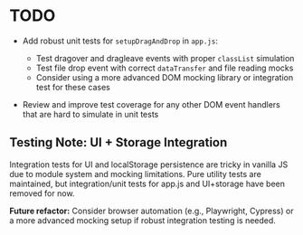 # TODO

- Add robust unit tests for `setupDragAndDrop` in `app.js`:
  - Test dragover and dragleave events with proper `classList` simulation
  - Test file drop event with correct `dataTransfer` and file reading mocks
  - Consider using a more advanced DOM mocking library or integration test for these cases

- Review and improve test coverage for any other DOM event handlers that are hard to simulate in unit tests 

## Testing Note: UI + Storage Integration

Integration tests for UI and localStorage persistence are tricky in vanilla JS due to module system and mocking limitations. Pure utility tests are maintained, but integration/unit tests for app.js and UI+storage have been removed for now. 

**Future refactor:** Consider browser automation (e.g., Playwright, Cypress) or a more advanced mocking setup if robust integration testing is needed. 